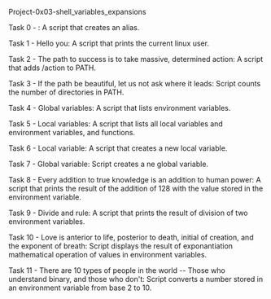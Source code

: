 Project-0x03-shell_variables_expansions

Task 0 - <o>: A script that creates an alias.

Task 1 - Hello you: A script that prints the current linux user.

Task 2 - The path to success is to take massive, determined action: A script that adds /action to PATH.

Task 3 - If the path be beautiful, let us not ask where it leads: Script counts the number of directories in PATH.

Task 4 - Global variables: A script that lists environment variables.

Task 5 - Local variables: A script that lists all local variables and environment variables, and functions.

Task 6 - Local variable: A script that creates a new local variable.

Task 7 - Global variable: Script creates a ne global variable.

Task 8 - Every addition to true knowledge is an addition to human power: A script that prints the result of the addition of 128 with the value stored in the environment variable.

Task 9 - Divide and rule: A script that prints the result of division of two environment variables.

Task 10 - Love is anterior to life, posterior to death, initial of creation, and the exponent of breath: Script displays the result of exponantiation mathematical operation of values in environment variables.

Task 11 - There are 10 types of people in the world -- Those who understand binary, and those who don't: Script converts a number stored in an environment variable from base 2 to 10.
